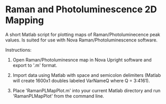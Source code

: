 # Raman and Photoluminescence 2D Mapping

A short Matlab script for plotting maps of Raman/Photoluminecence peak values. 
Is suited for use with Nova Raman/Photoluminescence software.

Instructions:

1. Open Raman/Photoluminesnce map in Nova Upright software and export to
'.m' format.

2. Import data using Matlab with space and semicolon delimiters (Matlab
will create 1600x1 doubles labeled VarNameQ where Q = 3:4161).

3. Place 'RamanPLMapPlot.m' into your current Matlab directory and run
'RamanPLMapPlot' from the command line.
